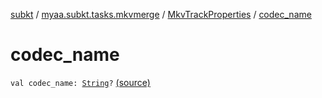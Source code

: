 [subkt](../../index.md) / [myaa.subkt.tasks.mkvmerge](../index.md) / [MkvTrackProperties](index.md) / [codec_name](./codec_name.md)

# codec_name

`val codec_name: `[`String`](https://kotlinlang.org/api/latest/jvm/stdlib/kotlin/-string/index.html)`?` [(source)](https://github.com/Myaamori/SubKt/blob/0.1.7/src/main/kotlin/myaa/subkt/tasks/mkvmerge/mkvmerge.kt#L81)